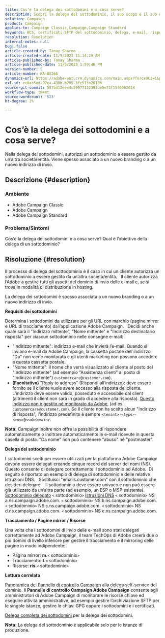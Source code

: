 ```yaml
---
title: Cos’è la delega dei sottodomini e a cosa serve?
description: Scopri la delega del sottodominio, il suo scopo e il suo obiettivo.
solution: Campaign
product: Campaign
applies-to: Campaign Classic,Campaign,Campaign Standard
keywords: KCS, certificati SFTP del sottodominio, delega, e-mail, risposta, Campaign
resolution: Resolution
internal-notes: null
bug: false
article-created-by: Tanay Sharma .
article-created-date: 11/9/2023 11:14:29 AM
article-published-by: Tanay Sharma .
article-published-date: 11/9/2023 1:59:46 PM
version-number: 9
article-number: KA-08266
dynamics-url: https://adobe-ent.crm.dynamics.com/main.aspx?forceUCI=1&pagetype=entityrecord&etn=knowledgearticle&id=dbe40925-f17e-ee11-8179-6045bd0065b6
exl-id: ec0ab5ed-92ea-430b-b285-3fc513b2618b
source-git-commit: 587bd12eee4c59977122393de5e73f15f6062614
workflow-type: tm+mt
source-wordcount: '523'
ht-degree: 2%

---
```


# Cos’è la delega dei sottodomini e a cosa serve?


Nella delega dei sottodomini, autorizzi un sottodominio a essere gestito da un’altra società/entità. Viene spesso associato a un nuovo branding o a un nuovo indirizzo di invio.

## Descrizione {#description}


### Ambiente

- Adobe Campaign Classic
- Adobe Campaign
- Adobe Campaign Standard




### Problema/Sintomi

Cos’è la delega dei sottodomini e a cosa serve? Qual è l’obiettivo della delega di un sottodominio?


## Risoluzione {#resolution}


Il processo di delega del sottodominio è il caso in cui un cliente autorizza un sottodominio a essere gestito da un’altra società/entità.  
Il cliente autorizza l’Adobe a gestire tutti gli aspetti del dominio di invio delle e-mail e, se si trova in modalità di distribuzione in hosting.

La delega dei sottodomini è spesso associata a un nuovo branding o a un nuovo indirizzo di invio.

<b>Requisiti dei sottodomini</b>

Determina i sottodomini da utilizzare per gli URL con marchio (pagine mirror e URL di tracciamento) dall’applicazione Adobe Campaign.  
Decidi anche quale sarà il &quot;Indirizzo mittente&quot;, &quot;Nome mittente&quot; e &quot;Indirizzo destinatario risposta&quot; per ciascun sottodominio nelle consegne e-mail:

- &quot;Indirizzo mittente&quot;: indirizzo e-mail che invierà l’e-mail. Quando si inviano e-mail da Adobe Campaign, la cassetta postale dell’indirizzo &quot;Da&quot; non viene monitorata e gli utenti marketing non possono accedere a questa cassetta postale.
- &quot;Nome mittente&quot;: il nome che verrà visualizzato al cliente al posto del &quot;Indirizzo mittente&quot; (ad esempio &quot;Assistenza clienti&quot; al posto di &quot;Indirizzo mittente&quot;) `customercare@customer.com`).
- <b>(Facoltativo)</b> &quot;Reply to address&quot; (Rispondi all’indirizzo): deve essere fornito se il cliente vuole avere accesso alla risposta del cliente. L’indirizzo deve essere valido, posseduto e accessibile dal client (altrimenti il client non sarà in grado di accedere alla risposta). <u>Questo indirizzo non è gestito né monitorato da Adobe</u>, (ad es. `customercare@customer.com`). Se il cliente non ha scelto alcun &quot;Indirizzo di risposta&quot;, l’indirizzo predefinito è sempre `<tenant>-<type>-<env>@<subdomain>`.


<b>Nota:</b> Campaign inoltre non offre la possibilità di rispondere automaticamente o inoltrare automaticamente le e-mail ricevute in questa casella di posta. &quot;Da nome&quot; non può contenere &quot;abuso&quot; né &quot;postmaster&quot;.

<b>Delega del sottodominio</b>

I sottodomini scelti per essere utilizzati per la piattaforma Adobe Campaign devono essere delegati creando cinque record del server dei nomi (NS). 
Questo consente di delegare correttamente il sottodominio ad Adobe.  Di seguito è riportato un esempio di delega di sottodominio e delle relative istruzioni DNS.  
Sostituisci &quot;emails.customer.com&quot; con il sottodominio che desideri delegare.  
Il sottodominio deve essere univoco e non può essere già utilizzato da un’altra parte (ad esempio, un ESP o MSP esistente).
 
<u>Sottodominio delegato</u>
`<` sottodominio`>`
<u>Istruzioni DNS</u>
`<` sottodominio`>`  NS a.ns.campaign.adobe.com.
`<` sottodominio`>`  NS b.ns.campaign.adobe.com.
`<` sottodominio`>`  NS c.ns.campaign.adobe.com.
`<` sottodominio`>`  NS d.ns.campaign.adobe.com.
`<` sottodominio`>`  NS e.ns.campaign.adobe.com.

<b>Tracciamento / Pagine mirror / Risorse</b>

Una volta che i sottodomini di invio delle e-mail sono stati delegati correttamente ad Adobe Campaign, il team TechOps di Adobe creerà due o più domini di livello inferiore per gestire il tracciamento e il mirroring delle pagine in modo indipendente:

- Pagina mirror: <b>m.</b>`<` sottodominio`>`
- Tracciamento: <b>t.</b>`<` sottodominio`>`
- Risorse: <b>ris.</b>`<` sottodominio`>`




<b>Lettura correlata</b>

[Panoramica del Pannello di controllo Campaign](https://experienceleague.adobe.com/docs/campaign-classic-learn/control-panel/control-panel-overview.html?lang=it) alla delega self-service del dominio. Il <b>Pannello di controllo Campaign Adobe Campaign</b> consente agli amministratori di Adobe Campaign di monitorare le risorse chiave ed eseguire attività amministrative, ad esempio gestire l’archiviazione SFTP per le singole istanze, gestire le chiavi GPG oppure i sottodomini e i certificati.

[Delega completa dei sottodomini](https://experienceleague.adobe.com/docs/campaign-classic-learn/control-panel/subdomains-and-certificates/subdomain-delegation.html) per la delega dei sottodomini.

<b>Nota:</b> La delega del sottodominio è applicabile solo per le istanze di produzione.

